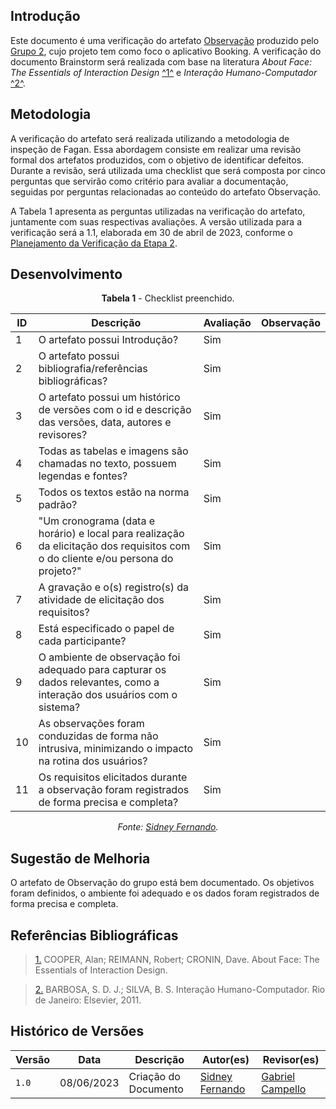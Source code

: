 ## Introdução

Este documento é uma verificação do artefato [Observação](https://requisitos-de-software.github.io/2023.1-Booking/elicitacao/observacao/) produzido pelo [Grupo 2](https://requisitos-de-software.github.io/2023.1-Booking/), cujo projeto tem como foco o aplicativo Booking. A verificação do documento Brainstorm será realizada com base na literatura _About Face: The Essentials of Interaction Design_ <a id="FTF1" href="#FTF1Ref">^1^</a> e _Interação Humano-Computador_ <a id="FTF2" href="#FTF2Ref">^2^</a>.

## Metodologia


A verificação do artefato será realizada utilizando a metodologia de inspeção de Fagan. Essa abordagem consiste em realizar uma revisão formal dos artefatos produzidos, com o objetivo de identificar defeitos. Durante a revisão, será utilizada uma checklist que será composta por cinco perguntas que servirão como critério para avaliar a documentação, seguidas por perguntas relacionadas ao conteúdo do artefato Observação.

A Tabela 1 apresenta as perguntas utilizadas na verificação do artefato, juntamente com suas respectivas avaliações. A versão utilizada para a verificação será a 1.1, elaborada em 30 de abril de 2023, conforme o [Planejamento da Verificação da Etapa 2](planejamento-verificacao-e2-grupo2.md).

## Desenvolvimento

<center>

**Tabela 1** - Checklist preenchido.

| ID                                | Descrição                                                                                                             | Avaliação | Observação |
|-----------------------------------|-----------------------------------------------------------------------------------------------------------------------|-----------|------------|
| 1                                 | O artefato possui Introdução?                                                                                         | Sim       |            |
| 2                                 | O artefato possui bibliografia/referências bibliográficas?                                                            | Sim       |            |
| 3                                 | O artefato possui um histórico de versões com o id e descrição das versões, data, autores e revisores?                | Sim       |            |
| 4                                 | Todas as tabelas e imagens são chamadas no texto, possuem legendas e fontes?                                          | Sim       |            |
| 5                                 | Todos os textos estão na norma padrão?                                                                                | Sim       |            |
| 6                                 | "Um cronograma (data e horário) e local para realização da elicitação dos requisitos com o do cliente e/ou persona do projeto?"                        | Sim
| 7                                 | A gravação e o(s) registro(s) da atividade de elicitação dos requisitos?                                             | Sim       |            |
| 8                                 | Está especificado o papel de cada participante?                                                                       | Sim       |            |
| 9                                 | O ambiente de observação foi adequado para capturar os dados relevantes, como a interação dos usuários com o sistema? | Sim       |            |
| 10                                 | As observações foram conduzidas de forma não intrusiva, minimizando o impacto na rotina dos usuários?                 | Sim       |            |
| 11                                | Os requisitos elicitados durante a observação foram registrados de forma precisa e completa?                          | Sim       |

_Fonte: [Sidney Fernando](https://github.com/nando3d3)._

</center>


## Sugestão de Melhoria

O artefato de Observação do grupo está bem documentado. Os objetivos foram definidos, o ambiente foi adequado e os dados foram registrados de forma precisa e completa.

## Referências Bibliográficas 

> <a id="FTF1Ref" href="#FTF1">1.</a> COOPER, Alan; REIMANN, Robert; CRONIN, Dave. About Face: The Essentials of Interaction Design.

> <a id="FTF2Ref" href="#FTF2">2.</a> BARBOSA, S. D. J.; SILVA, B. S. Interação Humano-Computador. Rio de Janeiro: Elsevier, 2011.

## Histórico de Versões

Versão  | Data | Descrição | Autor(es) | Revisor(es)
-------- | ------ | ------ | ---------- | ----------
`1.0` | 08/06/2023 | Criação do Documento | [Sidney Fernando](https://github.com/nando3d3) | [Gabriel Campello](https://github.com/g16c)